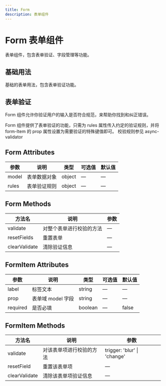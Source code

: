 ```yaml
---
title: Form
description: 表单组件
---
```


# Form 表单组件

表单组件，包含表单验证、字段管理等功能。

## 基础用法

基础的表单用法，包含表单验证功能。

<preview path="../common/Form/FormBase.vue"></preview>

## 表单验证

Form 组件允许你验证用户的输入是否符合规范，来帮助你找到和纠正错误。

Form 组件提供了表单验证的功能，只需为 rules 属性传入约定的验证规则，并将 form-Item 的 prop 属性设置为需要验证的特殊键值即可。 校验规则参见 async-validator

<preview path="../common/Form/FormValidate.vue"></preview>

## Form Attributes

| 参数  | 说明         | 类型   | 可选值 | 默认值 |
| ----- | ------------ | ------ | ------ | ------ |
| model | 表单数据对象 | object | —      | —      |
| rules | 表单验证规则 | object | —      | —      |

## Form Methods

| 方法名        | 说明                     | 参数 |
| ------------- | ------------------------ | ---- |
| validate      | 对整个表单进行校验的方法 | —    |
| resetFields   | 重置表单                 | —    |
| clearValidate | 清除验证信息             | —    |

## FormItem Attributes

| 参数     | 说明              | 类型    | 可选值 | 默认值 |
| -------- | ----------------- | ------- | ------ | ------ |
| label    | 标签文本          | string  | —      | —      |
| prop     | 表单域 model 字段 | string  | —      | —      |
| required | 是否必填          | boolean | —      | false  |

## FormItem Methods

| 方法名        | 说明                     | 参数                        |
| ------------- | ------------------------ | --------------------------- |
| validate      | 对该表单项进行校验的方法 | trigger: 'blur' \| 'change' |
| resetField    | 重置该表单项             | —                           |
| clearValidate | 清除该表单项验证信息     | —                           |
